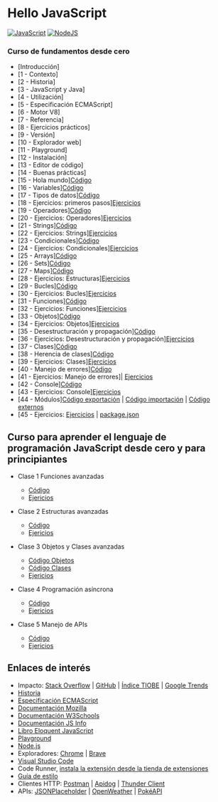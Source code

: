 # Hello JavaScript

[![JavaScript](https://img.shields.io/badge/JavaScript-ES6+-yellow?style=for-the-badge&logo=javascript&logoColor=white&labelColor=101010)](https://developer.mozilla.org/es/docs/Web/JavaScript) [![NodeJS](https://img.shields.io/badge/NODEJS-v20+-green?style=for-the-badge&logo=nodedotjs&logoColor=white&labelColor=101010)](https://nodejs.org/)

### Curso de fundamentos desde cero

* [Introducción]
* [1 - Contexto]
* [2 - Historia]
* [3 - JavaScript y Java]
* [4 - Utilización]
* [5 - Especificación ECMAScript]
* [6 - Motor V8]
* [7 - Referencia]
* [8 - Ejercicios prácticos]
* [9 - Versión]
* [10 - Explorador web]
* [11 - Playground]
* [12 - Instalación]
* [13 - Editor de código]
* [14 - Buenas prácticas]
* [15 - Hola mundo][Código](./Basic/00-helloworld.js)
* [16 - Variables][Código](./Basic/01-variables.js)
* [17 - Tipos de datos][Código](./Basic/02-datatypes.js)
* [18 - Ejercicios: primeros pasos][Ejercicios](./Basic/03-beginner-exercises.js)
* [19 - Operadores][Código](./Basic/04-operators.js)
* [20 - Ejercicios: Operadores][Ejercicios](./Basic/05-operators-exercises.js)
* [21 - Strings][Código](./Basic/06-strings.js)
* [22 - Ejercicios: Strings][Ejercicios](./Basic/07-strings-exercises.js)
* [23 - Condicionales][Código](./Basic/08-conditionals.js)
* [24 - Ejercicios: Condicionales][Ejercicios](./Basic/09-conditionals-exercises.js)
* [25 - Arrays][Código](./Basic/10-array.js)
* [26 - Sets][Código](./Basic/11-set.js)
* [27 - Maps][Código](./Basic/12-map.js)
* [28 - Ejercicios: Estructuras][Ejercicios](./Basic/13-structures-exercises.js)
* [29 - Bucles][Código](./Basic/14-loops.js)
* [30 - Ejercicios: Bucles][Ejercicios](./Basic/15-loops-exercises.js)
* [31 - Funciones][Código](./Basic/16-functions.js)
* [32 - Ejercicios: Funciones][Ejercicios](./Basic/17-functions-exercises.js)
* [33 - Objetos][Código](./Basic/18-objects.js)
* [34 - Ejercicios: Objetos][Ejercicios](./Basic/19-objects-exercises.js)
* [35 - Desestructuración y propagación][Código](./Basic/20-destructuring-spreading.js)
* [36 - Ejercicios: Desestructuración y propagación][Ejercicios](./Basic/21-destructuring-spreading-exercises.js)
* [37 - Clases][Código](./Basic/22-classes.js)
* [38 - Herencia de clases][Código](./Basic/22-classes.js)
* [39 - Ejercicios: Clases][Ejercicios](./Basic/23-classes-exercises.js)
* [40 - Manejo de errores][Código](./Basic/24-error-handling.js)
* [41 - Ejercicios: Manejo de errores]| [Ejercicios](./Basic/25-error-handling-exercises.js)
* [42 - Console][Código](./Basic/26-console-methods.js)
* [43 - Ejercicios: Console][Ejercicios](./Basic/27-console-methods-exercises.js)
* [44 - Módulos][Código exportación](./Basic/28-export-modules.js) | [Código importación](./Basic/29-import-modules.js) | [Código externos](./Basic/30-import-external-modules.cjs)
* [45 - Ejercicios: [Ejercicios](./Basic/31-modules-exercises.js) | [package.json](./Basic/package.json)

## Curso para aprender el lenguaje de programación JavaScript desde cero y para principiantes

* Clase 1 Funciones avanzadas
	* [Código](./Intermediate/00-advanced-functions.js)
	* [Ejericios](./Intermediate/01-advanced-functions-exercises.js)

* Clase 2 Estructuras avanzadas
	* [Código](./Intermediate/02-advanced-structures.js)
	* [Ejericios](./Intermediate/03-advanced-structures-exercises.js)

* Clase 3 Objetos y Clases avanzadas
	* [Código Objetos](./Intermediate/04-advanced-objects.js)
	* [Código Clases](./Intermediate/05-advanced-classes.js)
	* [Ejericios](./Intermediate/06-advanced-objects-classes-exercises)

* Clase 4 Programación asíncrona
	* [Código](./Intermediate/07-async.js)
	* [Ejericios](./Intermediate/08-async-exercises.js)

* Clase 5 Manejo de APIs
	* [Código](./Intermediate/09-apis.js)
	* [Ejericios](./Intermediate/10-apis-exercises.js)



## Enlaces de interés

* Impacto: [Stack Overflow](https://survey.stackoverflow.co/2023/#most-popular-technologies-language) | [GitHub](https://github.blog/2023-11-08-the-state-of-open-source-and-ai/) | [Índice TIOBE](https://www.tiobe.com/tiobe-index/) | [Google Trends](https://trends.google.es/trends/explore?cat=5&date=today%205-y&q=%2Fm%2F02p97,%2Fm%2F05z1_,%2Fm%2F07sbkfb&hl=es)
* [Historia](https://es.wikipedia.org/wiki/JavaScript)
* [Especificación ECMAScript](https://tc39.es/ecma262/)
* [Documentación Mozilla](https://developer.mozilla.org/es/docs/Web/JavaScript)
* [Documentación W3Schools](https://www.w3schools.com/js/)
* [Documentación JS Info](https://es.javascript.info/)
* [Libro Eloquent JavaScript](https://eloquentjavascript.net/)
* [Playground](https://runjs.app/play)
* [Node.js](https://nodejs.org)
* Exploradores: [Chrome](https://www.google.com/intl/es_es/chrome/) | [Brave](https://brave.com/download/)
* [Visual Studio Code](https://code.visualstudio.com/)
* Code Runner, [instala la extensión desde la tienda de extensiones](https://marketplace.visualstudio.com/items?itemName=formulahendry.code-runner)
* [Guía de estilo](https://google.github.io/styleguide/jsguide.html)
* Clientes HTTP: [Postman](https://postman.com) | [Apidog](https://apidog.com) | [Thunder Client](https://thunderclient.com)
* APIs: [JSONPlaceholder](https://jsonplaceholder.typicode.com) | [OpenWeather](https://openweathermap.org) | [PokéAPI](https://pokeapi.co)


